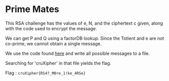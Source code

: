 # Prime Mates

This RSA challenge has the values of e, N, and the ciphertext c given, along with the code used to encrypt the message.

We can get P and Q using a factorDB lookup. Since the Totient and e are not co-prime, we cannot obtain a single message.

We use the code found [here](https://github.com/jvdsn/crypto-attacks/blob/master/attacks/rsa/non_coprime_exponent.py) and write all possible messages to a file.

Searching for 'cruXipher' in that file yields the flag.

Flag : `cruXipher{RS4?_M0re_1!ke_4RSe}`